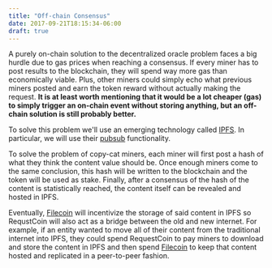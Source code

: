 ```yaml
---
title: "Off-chain Consensus"
date: 2017-09-21T18:15:34-06:00
draft: true
---
```


A purely on-chain solution to the decentralized oracle problem faces a big hurdle due to gas prices when reaching a consensus. If every miner has to post results to the blockchain, they will spend way more gas than economically viable. Plus, other miners could simply echo what previous miners posted and earn the token reward without actually making the request. **It is at least worth mentioning that it would be a lot cheaper (gas) to simply trigger an on-chain event without storing anything, but an off-chain solution is still probably better.**

To solve this problem we'll use an emerging technology called [IPFS](https://ipfs.io/). In particular, we will use their [pubsub](https://ipfs.io/blog/25-pubsub/) functionality.

To solve the problem of copy-cat miners, each miner will first post a hash of what they think the content value should be. Once enough miners come to the same conclusion, this hash will be written to the blockchain and the token will be used as stake. Finally, after a consensus of the hash of the content is statistically reached, the content itself can be revealed and hosted in IPFS.

Eventually, [Filecoin](https://filecoin.io/) will incentivize the storage of said content in IPFS so RequstCoin will also act as a bridge between the old and new internet. For example, if an entity wanted to move all of their content from the traditional internet into IPFS, they could spend RequestCoin to pay miners to download and store the content in IPFS and then spend [Filecoin](https://filecoin.io/) to keep that content hosted and replicated in a peer-to-peer fashion.
